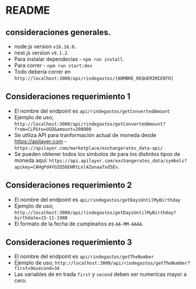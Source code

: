 # README

## consideraciones generales.
- node.js version `v16.16.0`.
- nest.js version `v9.1.2`.
- Para instalar dependecias - `npm run install`.
- Para correr -  `npm run start:dev`
- Todo deberia correr en `http://localhost:3000/api/rindegastos/[NOMBRE_REQUERIMIENTO]`

## Consideraciones requerimiento 1
- El nombre del endpoint es `api/rindegastos/getConvertedAmount`
- Ejemplo de uso; `http://localhost:3000/api/rindegastos/getConvertedAmount?from=CLP&to=USD&amount=200000`
- Se utiliza API para tranformación actual de moneda desde https://apilayer.com - `https://apilayer.com/marketplace/exchangerates_data-api/`
- Se pueden obtener todos los simbolos de para los distintos tipos de moneda aquí: `https://api.apilayer.com/exchangerates_data/symbols?apikey=CAHgPd4YGIQ5DEHRtLnl4Zonaa7xd5Ev`.

## Consideraciones requerimiento 2
- El nombre del endpoint es `api/rindegastos/getDaysUntilMyBirthday`
- Ejemplo de uso; `http://localhost:3000/api/rindegastos/getDaysUntilMyBirthday?birthdate=15-11-1988`
- El formato de la fecha de cumpleaños es `AA-MM-AAAA`.
 
## Consideraciones requerimiento 3
- El nombre del endpoint es `api/rindegastos/getTheNumber`
- Ejemplo de uso; `http://localhost:3000/api/rindegastos/getTheNumber?first=9&second=34`
- Las variables de en trada `first` y `second` deben ser numericas mayor a cero. 